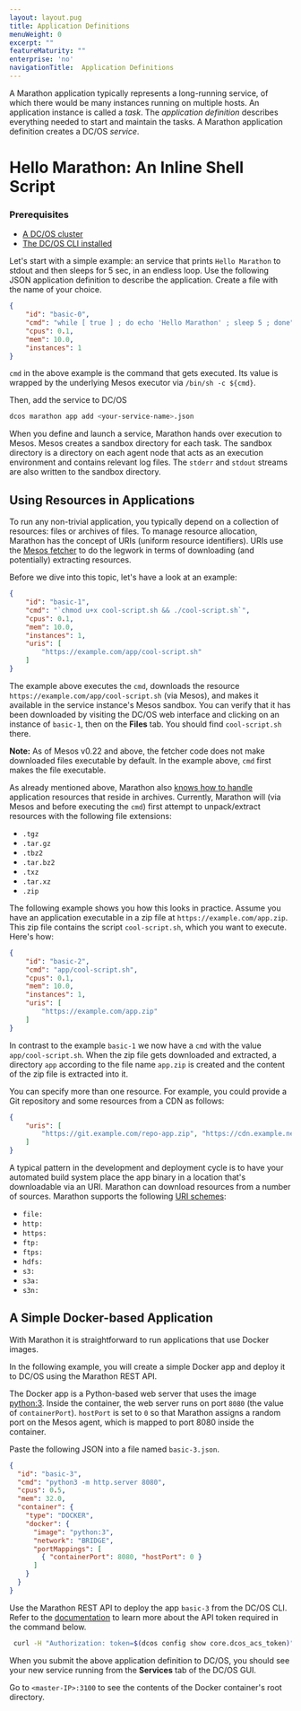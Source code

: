 ```yaml
---
layout: layout.pug
title: Application Definitions
menuWeight: 0
excerpt: ""
featureMaturity: ""
enterprise: 'no'
navigationTitle:  Application Definitions
---
```


<!-- This source repo for this topic is https://github.com/dcos/dcos-docs -->


A Marathon application typically represents a long-running service, of which there would be many instances running on multiple hosts. An application instance is called a *task*. The *application definition* describes everything needed to start and maintain the tasks. A Marathon application definition creates a DC/OS _service_.

# Hello Marathon: An Inline Shell Script

### Prerequisites
- [A DC/OS cluster](/docs/1.8/administration/installing/)
- [The DC/OS CLI installed](/docs/1.8/usage/cli/install/)

Let's start with a simple example: an service that prints `Hello Marathon` to stdout and then sleeps for 5 sec, in an endless loop.
Use the following JSON application definition to describe the application. Create a file with the name of your choice. 

```json
{
    "id": "basic-0", 
    "cmd": "while [ true ] ; do echo 'Hello Marathon' ; sleep 5 ; done",
    "cpus": 0.1,
    "mem": 10.0,
    "instances": 1
}
```

`cmd` in the above example is the command that gets executed. Its value is wrapped by the underlying Mesos executor via `/bin/sh -c ${cmd}`.

Then, add the service to DC/OS

```bash
dcos marathon app add <your-service-name>.json
```

When you define and launch a service, Marathon hands over execution to Mesos. Mesos creates a sandbox directory for each task. The sandbox directory is a directory on each agent node that acts as an execution environment and contains relevant log files. The `stderr` and `stdout` streams are also written to the sandbox directory.

## Using Resources in Applications

To run any non-trivial application, you typically depend on a collection of resources: files or archives of files. To manage resource allocation, Marathon has the concept of URIs (uniform resource identifiers). URIs use the [Mesos fetcher](http://mesos.apache.org/documentation/latest/fetcher/) to do the legwork in terms of downloading (and potentially) extracting resources.

Before we dive into this topic, let's have a look at an example:

```json
{
    "id": "basic-1", 
    "cmd": "`chmod u+x cool-script.sh && ./cool-script.sh`",
    "cpus": 0.1,
    "mem": 10.0,
    "instances": 1,
    "uris": [
        "https://example.com/app/cool-script.sh"
    ]
}
```

The example above executes the `cmd`, downloads the resource `https://example.com/app/cool-script.sh` (via Mesos), and makes it available in the service instance's Mesos sandbox. You can verify that it has been downloaded by visiting the DC/OS web interface and clicking on an instance of `basic-1`, then on the **Files** tab. You should find `cool-script.sh` there.

**Note:** As of Mesos v0.22 and above, the fetcher code does not make downloaded files executable by default. In the example above, `cmd` first makes the file executable.

As already mentioned above, Marathon also [knows how to handle](https://github.com/mesosphere/marathon/blob/master/src/main/scala/mesosphere/mesos/TaskBuilder.scala) application resources that reside in archives. Currently, Marathon will (via Mesos and before executing the `cmd`) first attempt to unpack/extract resources with the following file extensions:

* `.tgz`
* `.tar.gz`
* `.tbz2`
* `.tar.bz2`
* `.txz`
* `.tar.xz`
* `.zip`

The following example shows you how this looks in practice. Assume you have an application executable in a zip file at `https://example.com/app.zip`. This zip file contains the script `cool-script.sh`, which you want to execute. Here's how:

```json
{
    "id": "basic-2", 
    "cmd": "app/cool-script.sh",
    "cpus": 0.1,
    "mem": 10.0,
    "instances": 1,
    "uris": [
        "https://example.com/app.zip"
    ]
}
```

In contrast to the example `basic-1` we now have a `cmd` with the value `app/cool-script.sh`. When the zip file gets downloaded and extracted, a directory `app` according to the file name `app.zip` is created and the content of the zip file is extracted into it.

You can specify more than one resource. For example, you could provide a Git repository and some resources from a CDN as follows:

```json
{
    "uris": [
        "https://git.example.com/repo-app.zip", "https://cdn.example.net/my-file.jpg", "https://cdn.example.net/my-other-file.css"
    ]
}
```

A typical pattern in the development and deployment cycle is to have your automated build system place the app binary in a location that's downloadable via an URI. Marathon can download resources from a number of sources. Marathon supports the following [URI schemes](http://tools.ietf.org/html/rfc3986#section-3.1):

* `file:`
* `http:`
* `https:`
* `ftp:`
* `ftps:`
* `hdfs:`
* `s3:`
* `s3a:`
* `s3n:`

## A Simple Docker-based Application

With Marathon it is straightforward to run applications that use Docker images.

In the following example, you will create a simple Docker app and deploy it to DC/OS using the Marathon REST API.

The Docker app is a Python-based web server that uses the image [python:3](https://registry.hub.docker.com/_/python/). Inside the container, the web server runs on port `8080` (the value of `containerPort`). `hostPort` is set to `0` so that Marathon assigns a random port on the Mesos agent, which is mapped to port 8080 inside the container.

Paste the following JSON into a file named `basic-3.json`.

```json
{
  "id": "basic-3",
  "cmd": "python3 -m http.server 8080",
  "cpus": 0.5,
  "mem": 32.0,
  "container": {
    "type": "DOCKER",
    "docker": {
      "image": "python:3",
      "network": "BRIDGE",
      "portMappings": [
        { "containerPort": 8080, "hostPort": 0 }
      ]
    }
  }
}
```

Use the Marathon REST API to deploy the app `basic-3` from the DC/OS CLI. Refer to the [documentation](/docs/1.8/administration/id-and-access-mgt/iam-api/) to learn more about the API token required in the command below.

```sh
 curl -H "Authorization: token=$(dcos config show core.dcos_acs_token)" -X POST <master-IP>/service/marathon/v2/apps -d @basic-3.json -H "Content-type: application/json"
```

When you submit the above application definition to DC/OS, you should see your new service running from the **Services** tab of the DC/OS GUI.

Go to `<master-IP>:3100` to see the contents of the Docker container's root directory.
